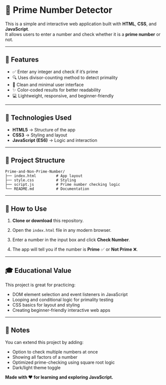 # 🔢 Prime Number Detector  

This is a simple and interactive web application built with **HTML**, **CSS**, and **JavaScript**.  
It allows users to enter a number and check whether it is a **prime number** or not.  

---

## 🚀 Features  

- ✅ Enter any integer and check if it’s prime  
- 🔍 Uses divisor-counting method to detect primality  
- 🎨 Clean and minimal user interface  
- ✨ Color-coded results for better readability  
- 💻 Lightweight, responsive, and beginner-friendly  

---

## 🧰 Technologies Used  

- **HTML5** → Structure of the app  
- **CSS3** → Styling and layout  
- **JavaScript (ES6)** → Logic and interaction  

---

## 📂 Project Structure  
```
Prime-and-Non-Prime-Number/
├── index.html         # App layout
├── style.css          # Styling
├── script.js          # Prime number checking logic
└── README.md          # Documentation
```

---

## 🔧 How to Use  

1. **Clone or download** this repository.  

2. Open the `index.html` file in any modern browser.  

3. Enter a number in the input box and click **Check Number**.  

4. The app will tell you if the number is **Prime** ✅ or **Not Prime** ❌.  

---

## 🎓 Educational Value  

This project is great for practicing:  

- DOM element selection and event listeners in JavaScript  
- Looping and conditional logic for primality testing  
- CSS basics for layout and styling  
- Creating beginner-friendly interactive web apps  

---

## 🙌 Notes  

You can extend this project by adding:  

- Option to check multiple numbers at once  
- Showing all factors of a number  
- Optimized prime-checking using square root logic  
- Dark/light theme toggle  

**Made with ❤️ for learning and exploring JavaScript.**
